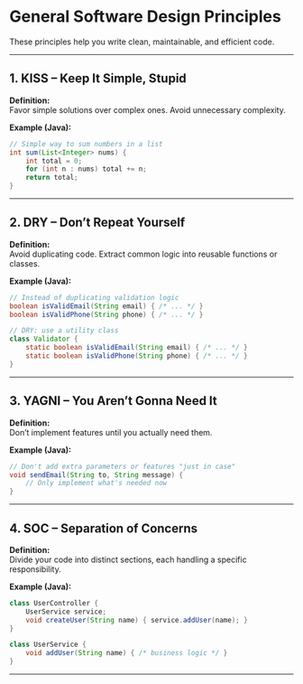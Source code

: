 # General Software Design Principles

These principles help you write clean, maintainable, and efficient code.

---

## 1. **KISS** – Keep It Simple, Stupid

**Definition:**  
Favor simple solutions over complex ones. Avoid unnecessary complexity.

**Example (Java):**
```java
// Simple way to sum numbers in a list
int sum(List<Integer> nums) {
    int total = 0;
    for (int n : nums) total += n;
    return total;
}
```

---

## 2. **DRY** – Don’t Repeat Yourself

**Definition:**  
Avoid duplicating code. Extract common logic into reusable functions or classes.

**Example (Java):**
```java
// Instead of duplicating validation logic
boolean isValidEmail(String email) { /* ... */ }
boolean isValidPhone(String phone) { /* ... */ }

// DRY: use a utility class
class Validator {
    static boolean isValidEmail(String email) { /* ... */ }
    static boolean isValidPhone(String phone) { /* ... */ }
}
```

---

## 3. **YAGNI** – You Aren’t Gonna Need It

**Definition:**  
Don’t implement features until you actually need them.

**Example (Java):**
```java
// Don't add extra parameters or features "just in case"
void sendEmail(String to, String message) {
    // Only implement what's needed now
}
```

---

## 4. **SOC** – Separation of Concerns

**Definition:**  
Divide your code into distinct sections, each handling a specific responsibility.

**Example (Java):**
```java
class UserController {
    UserService service;
    void createUser(String name) { service.addUser(name); }
}

class UserService {
    void addUser(String name) { /* business logic */ }
}
```

---